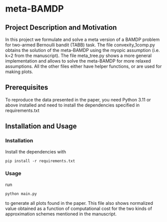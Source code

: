 # meta-BAMDP

## Project Description and Motivation

In this project we formulate and solve a meta version of a BAMDP problem for two-armed Bernoulli bandit (TABB) task. The file convexity_1comp.py obtains the solution of the meta-BAMDP using the myopic assumption (i.e. k=2 from the manuscript). The file meta_tree.py shows a more general implementation and allows to solve the meta-BAMDP for more relaxed assumptions. All the other files either have helper functions, or are used for making plots. 


## Prerequisites

To reproduce the data presented in the paper, you need Python 3.11 or above installed and need to install the dependencies specified in requirements.txt

## Installation and Usage

### Installation
Install the dependencies with
```
pip install -r requirements.txt
```

### Usage

run 
```
python main.py
```
to generate all plots found in the paper. This file also shows normalized value obtained as a function of computational cost for the two kinds of approximation schemes mentioned in the manuscript.
